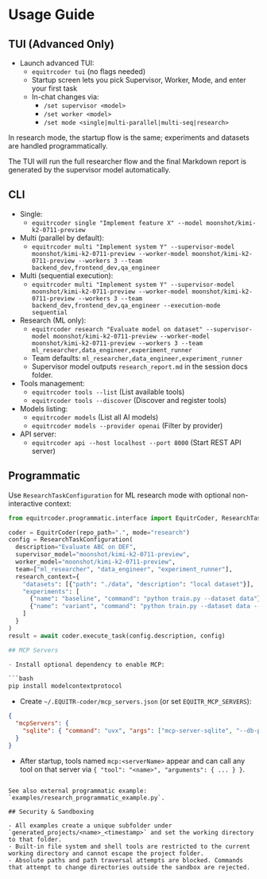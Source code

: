 # Usage Guide

## TUI (Advanced Only)

- Launch advanced TUI:
  - `equitrcoder tui` (no flags needed)
  - Startup screen lets you pick Supervisor, Worker, Mode, and enter your first task
  - In-chat changes via:
    - `/set supervisor <model>`
    - `/set worker <model>`
    - `/set mode <single|multi-parallel|multi-seq|research>`

In research mode, the startup flow is the same; experiments and datasets are handled programmatically.

The TUI will run the full researcher flow and the final Markdown report is generated by the supervisor model automatically.

## CLI

- Single:
  - `equitrcoder single "Implement feature X" --model moonshot/kimi-k2-0711-preview`
- Multi (parallel by default):
  - `equitrcoder multi "Implement system Y" --supervisor-model moonshot/kimi-k2-0711-preview --worker-model moonshot/kimi-k2-0711-preview --workers 3 --team backend_dev,frontend_dev,qa_engineer`
- Multi (sequential execution):
  - `equitrcoder multi "Implement system Y" --supervisor-model moonshot/kimi-k2-0711-preview --worker-model moonshot/kimi-k2-0711-preview --workers 3 --team backend_dev,frontend_dev,qa_engineer --execution-mode sequential`
- Research (ML only):
  - `equitrcoder research "Evaluate model on dataset" --supervisor-model moonshot/kimi-k2-0711-preview --worker-model moonshot/kimi-k2-0711-preview --workers 3 --team ml_researcher,data_engineer,experiment_runner`
  - Team defaults: `ml_researcher,data_engineer,experiment_runner`
  - Supervisor model outputs `research_report.md` in the session docs folder.
- Tools management:
  - `equitrcoder tools --list` (List available tools)
  - `equitrcoder tools --discover` (Discover and register tools)
- Models listing:
  - `equitrcoder models` (List all AI models)
  - `equitrcoder models --provider openai` (Filter by provider)
- API server:
  - `equitrcoder api --host localhost --port 8000` (Start REST API server)

## Programmatic

Use `ResearchTaskConfiguration` for ML research mode with optional non-interactive context:

```python
from equitrcoder.programmatic.interface import EquitrCoder, ResearchTaskConfiguration

coder = EquitrCoder(repo_path=".", mode="research")
config = ResearchTaskConfiguration(
  description="Evaluate ABC on DEF",
  supervisor_model="moonshot/kimi-k2-0711-preview",
  worker_model="moonshot/kimi-k2-0711-preview",
  team=["ml_researcher", "data_engineer", "experiment_runner"],
  research_context={
    "datasets": [{"path": "./data", "description": "local dataset"}],
    "experiments": [
      {"name": "baseline", "command": "python train.py --dataset data"},
      {"name": "variant", "command": "python train.py --dataset data --flag"}
    ]
  }
)
result = await coder.execute_task(config.description, config)

## MCP Servers

- Install optional dependency to enable MCP:

```bash
pip install modelcontextprotocol
```

- Create `~/.EQUITR-coder/mcp_servers.json` (or set `EQUITR_MCP_SERVERS`):

```json
{
  "mcpServers": {
    "sqlite": { "command": "uvx", "args": ["mcp-server-sqlite", "--db-path", "./test.db"], "transport": "stdio" }
  }
}
```

- After startup, tools named `mcp:<serverName>` appear and can call any tool on that server via `{ "tool": "<name>", "arguments": { ... } }`.

```

See also external programmatic example: `examples/research_programmatic_example.py`.

## Security & Sandboxing

- All examples create a unique subfolder under `generated_projects/<name>_<timestamp>` and set the working directory to that folder.
- Built-in file system and shell tools are restricted to the current working directory and cannot escape the project folder.
- Absolute paths and path traversal attempts are blocked. Commands that attempt to change directories outside the sandbox are rejected.